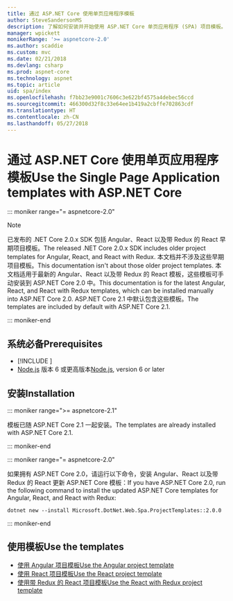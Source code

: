 ```yaml
---
title: 通过 ASP.NET Core 使用单页应用程序模板
author: SteveSandersonMS
description: 了解如何安装并开始使用 ASP.NET Core 单页应用程序 (SPA) 项目模板。
manager: wpickett
monikerRange: '>= aspnetcore-2.0'
ms.author: scaddie
ms.custom: mvc
ms.date: 02/21/2018
ms.devlang: csharp
ms.prod: aspnet-core
ms.technology: aspnet
ms.topic: article
uid: spa/index
ms.openlocfilehash: f7bb23e9001c7606c3e622bf4575a4debec56ccd
ms.sourcegitcommit: 466300d32f8c33e64ee1b419a2cbffe702863cdf
ms.translationtype: HT
ms.contentlocale: zh-CN
ms.lasthandoff: 05/27/2018
---
```

# <a name="use-the-single-page-application-templates-with-aspnet-core"></a><span data-ttu-id="ddb40-103">通过 ASP.NET Core 使用单页应用程序模板</span><span class="sxs-lookup"><span data-stu-id="ddb40-103">Use the Single Page Application templates with ASP.NET Core</span></span>

::: moniker range="= aspnetcore-2.0"

> [!NOTE]
> <span data-ttu-id="ddb40-104">已发布的 .NET Core 2.0.x SDK 包括 Angular、React 以及带 Redux 的 React 早期项目模板。</span><span class="sxs-lookup"><span data-stu-id="ddb40-104">The released .NET Core 2.0.x SDK includes older project templates for Angular, React, and React with Redux.</span></span> <span data-ttu-id="ddb40-105">本文档并不涉及这些早期项目模板。</span><span class="sxs-lookup"><span data-stu-id="ddb40-105">This documentation isn't about those older project templates.</span></span> <span data-ttu-id="ddb40-106">本文档适用于最新的 Angular、React 以及带 Redux 的 React 模板，这些模板可手动安装到 ASP.NET Core 2.0 中。</span><span class="sxs-lookup"><span data-stu-id="ddb40-106">This documentation is for the latest Angular, React, and React with Redux templates, which can be installed manually into ASP.NET Core 2.0.</span></span> <span data-ttu-id="ddb40-107">ASP.NET Core 2.1 中默认包含这些模板。</span><span class="sxs-lookup"><span data-stu-id="ddb40-107">The templates are included by default with ASP.NET Core 2.1.</span></span>

::: moniker-end

## <a name="prerequisites"></a><span data-ttu-id="ddb40-108">系统必备</span><span class="sxs-lookup"><span data-stu-id="ddb40-108">Prerequisites</span></span>

* [!INCLUDE [](~/includes/net-core-sdk-download-link.md)]
* <span data-ttu-id="ddb40-109">[Node.js](https://nodejs.org) 版本 6 或更高版本</span><span class="sxs-lookup"><span data-stu-id="ddb40-109">[Node.js](https://nodejs.org), version 6 or later</span></span>

## <a name="installation"></a><span data-ttu-id="ddb40-110">安装</span><span class="sxs-lookup"><span data-stu-id="ddb40-110">Installation</span></span>

::: moniker range=">= aspnetcore-2.1"

<span data-ttu-id="ddb40-111">模板已随 ASP.NET Core 2.1 一起安装。</span><span class="sxs-lookup"><span data-stu-id="ddb40-111">The templates are already installed with ASP.NET Core 2.1.</span></span>

::: moniker-end

::: moniker range="= aspnetcore-2.0"

<span data-ttu-id="ddb40-112">如果拥有 ASP.NET Core 2.0，请运行以下命令，安装 Angular、React 以及带 Redux 的 React 更新 ASP.NET Core 模板：</span><span class="sxs-lookup"><span data-stu-id="ddb40-112">If you have ASP.NET Core 2.0, run the following command to install the updated ASP.NET Core templates for Angular, React, and React with Redux:</span></span>

```console
dotnet new --install Microsoft.DotNet.Web.Spa.ProjectTemplates::2.0.0
```

::: moniker-end

## <a name="use-the-templates"></a><span data-ttu-id="ddb40-113">使用模板</span><span class="sxs-lookup"><span data-stu-id="ddb40-113">Use the templates</span></span>

* [<span data-ttu-id="ddb40-114">使用 Angular 项目模板</span><span class="sxs-lookup"><span data-stu-id="ddb40-114">Use the Angular project template</span></span>](xref:spa/angular)
* [<span data-ttu-id="ddb40-115">使用 React 项目模板</span><span class="sxs-lookup"><span data-stu-id="ddb40-115">Use the React project template</span></span>](xref:spa/react)
* [<span data-ttu-id="ddb40-116">使用带 Redux 的 React 项目模板</span><span class="sxs-lookup"><span data-stu-id="ddb40-116">Use the React with Redux project template</span></span>](xref:spa/react-with-redux)
